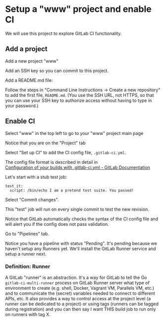 # Setup a "www" project and enable CI

We will use this project to explore GitLab CI functionality.

## Add a project

Add a new project "www" 

Add an SSH key so you can commit to this project.

Add a README.md file:

Follow the steps in "Command Line Instructions -> Create a new repository"
to add the first file, `README.md`. (You use the SSH URL, not HTTPS,
so that you can use your SSH key to authorize access without having
to type in your password.)


## Enable CI

Select "www" in the top left to go to your "www" project main page

Notice that you are on the "Project" tab

Select "Set up CI" to add the CI config file, `.gitlab-ci.yml`.

The config file format is described in detail in  
[Configuration of your builds with .gitlab-ci.yml - GitLab Documentation](https://docs.gitlab.com/ce/ci/yaml/README.html)

Let's start with a stub test job:


```
test_it:
  script: /bin/echo I am a pretend test suite. You passed!
```

Select "Commit changes".

This "test" job will run on every single commit to test the new revision.

Notice that GitLab automatically checks the syntax of the CI config file
and will alert you if the config does not pass validation.

Go to "Pipelines" tab.

Notice you have a pipeline with status "Pending".  It's pending because
we haven't setup any Runners yet. We'll install the GitLab Runner service
and setup a runner next.

### Definition: Runner
A GitLab "runner" is an abstraction. It's a way for GitLab to tell the
Go `gitlab-ci-multi-runner` process on GitLab Runner server what type
of environment to create (e.g. shell, Docker, Vagrant VM, Parallels
VM, etc.) and to communicate the (secret) variables needed to connect
to different APIs, etc.  It also provides a way to control access
at the project level (a runner can be dedicated to a project) or
using tags (runners can be tagged during registration) and you can
then say I want THIS build job to run only on runners with tag X.
